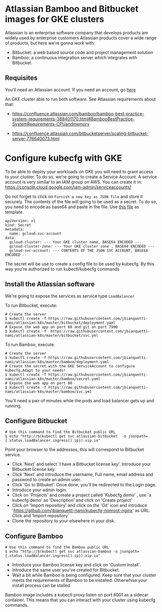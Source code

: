 # Atlassian Bamboo and Bitbucket images for GKE clusters

Atlassian is an enterprise software company that develops products are widely used by enterprise customers
Atlassian products cover a  wide range of products, but here we're gonna work with:
* Bitbucket: a web based source code and project management solution
* Bamboo: a continuous integration server which integrates with Bitbucket.


## Requisites

You'll need an Atlassian account. If you need an account, go [here](https://id.atlassian.com/signup)

An GKE cluster able to run both software. See Atlassian requirements about that: 

* https://confluence.atlassian.com/bamboo/bamboo-best-practice-system-requirements-388401170.html#BambooBestPractice-SystemRequirements-CPUandmemory

* https://confluence.atlassian.com/bitbucketserver/scaling-bitbucket-server-776640073.html

# Configure kubecfg with GKE 

To be able to deploy your workloads on GKE you will need to grant access to your cluster. To do so, we're going to create a Service Account. A service account is very similar to an IAM group on AWS. You can create it in: https://console.cloud.google.com/iam-admin/serviceaccounts/

Do not forget to click on `Furnish a new key as JSON file` and store it securely. The contents of the file will going to be used as a secret. To do so, you need to encode as base64 and paste in the file. Use [this file](https://raw.githubusercontent.com/jbianquetti-nami/atlassian-k8s/master/bamboo/secret.yaml) as template.

```
apiVersion: v1
kind: Secret
metadata:
  name: gcloud-svc-account
data:
  gcloud-cluster: --- Your GKE cluster name, BASE64 ENCODED ---
  gcloud-cluster-zone: --- Your GKE cluster zone , BASE64 ENCODED --- 
  gcloud-svc-account: --- CONTENTS OF THE JSON SVC ACCOUNT, BASE64 ENCODED --
```

The secret will be use to create a config file to be used by kubecfg. By this way you're authorized to run kubectl/kubecfg commands 

## Install the Atlassian software 

We're going to expose the services as service type `LoadBalancer` 

To run Bitbucket, execute:
```
# Create the server
$ kubectl create -f https://raw.githubusercontent.com/jbianquetti-nami/atlassian-k8s/master/bitbucket/deployment.yaml
# Expose the web app on port 80 and git on port 7990
$ kubectl create -f  https://raw.githubusercontent.com/jbianquetti-nami/atlassian-k8s/master/bitbucket/svc.yml
```

To run Bamboo, execute:
```
# Create the server 
$ kubectl create -f https://raw.githubusercontent.com/jbianquetti-nami/atlassian-k8s/master/bamboo/deployment.yaml
# Create the secret with the GKE ServiceAccount to configure kubecfg.Adapt to your needs!
$ kubectl create -f https://raw.githubusercontent.com/jbianquetti-nami/atlassian-k8s/master/bamboo/secret.yaml
# Expose the web app on port 80
$ kubectl create -f https://raw.githubusercontent.com/jbianquetti-nami/atlassian-k8s/master/bamboo/svc.yml
```

You'll need a pair of minutes while the pods and load balancer gets up and running. 

## Configure Bitbucket
```
# Use this command to find the Bitbucket public URL 
$ echo "http://$(kubectl get svc atlassian-bitbucket  -o jsonpath={.status.loadBalancer.ingress[].ip}).xip.io"
```

Point your browser to the addresses, this will correspond to Bitbucket service.


* Click 'Next' and select 'I have a Bitbucket license key'. Introduce your Bitbucket license key. 
* Click 'Next' and introduce the username, Full name, email address and password to create an admin user.
* Click 'Go to Bitbuket'. Once done, you'll be redirected to the Login page. 
* Introduce your admin login.
* Click on 'Projects' and create a project called 'Kubecfg demo' , use 'a kubecfg demo' as 'Description' and click on 'Create project'
* Click on 'Import repository'  and click on the 'Git' icon and introduce 'https://github.com/jbianquetti-nami/kubecfg-nonroot-nginx' as URL. Click and 'Import repository'
* Clone the repository to your elsewhere in your disk. 


## Configure Bamboo

```
# Use this command to find the Bamboo public URL 
$ echo "http://$(kubectl get svc atlassian-bamboo -o jsonpath={.status.loadBalancer.ingress[].ip}).xip.io"
```


* Introduce your Bamboo license key and click on 'Custom install'. 
* Introduce the same user you've created for Bitbucket. 
* Wait a bit while Bamboo is being configured. Keep sure that your cluster meets the requirements of Bamboo to be installed. Otherwhise your install process can be stalled 


Bamboo image includes a kubectl proxy listen on port 8001 as a sidecar container. This means that you can interact with your cluster using kubecfg commands.

